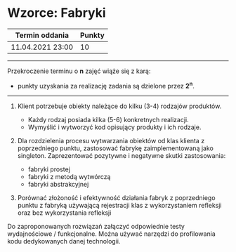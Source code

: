 # Wzorce: Fabryki

| Termin oddania | Punkty     |
|----------------|:-----------|
| 11.04.2021 23:00|  10       |

--- 
Przekroczenie terminu o **n** zajęć wiąże się z karą:

- punkty uzyskania za realizację zadania są dzielone przez **2<sup>n</sup>**.

--- 

1. Klient potrzebuje obiekty należące do kilku (3-4) rodzajów produktów.
    * Każdy rodzaj posiada kilka (5-6) konkretnych realizacji.
    * Wymyślić i wytworzyć kod opisujący produkty i ich rodzaje.

1. Dla rozdzielenia procesu wytwarzania obiektów od klas klienta z poprzedniego punktu, zastosować fabrykę
   zaimplementowaną jako singleton. Zaprezentować pozytywne i negatywne skutki zastosowania:
    * fabryki prostej
    * fabryki z metodą wytwórczą
    * fabryki abstrakcyjnej

1. Porównać złożoność i efektywność działania fabryk z poprzedniego punktu z fabryką używającą rejestracji klas z
   wykorzystaniem refleksji oraz bez wykorzystania refleksji

Do zaproponowanych rozwiązań załączyć odpowiednie testy wydajnościowe / funkcjonalne. Można używać narzędzi do
profilowania kodu dedykowanych danej technologii. 
